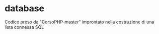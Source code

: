 # database
Codice preso da "CorsoPHP-master" improntato nella costruzione di una lista connessa SQL
